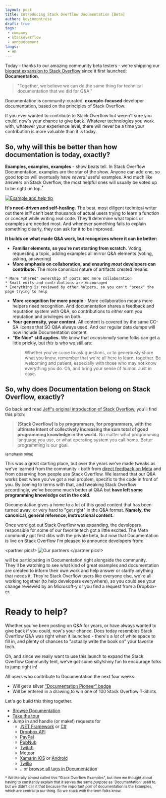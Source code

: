 ```yaml
---
layout: post
title: Introducing Stack Overflow Documentation [Beta]
author: kevinmontrose
draft: true
tags: 
 - company
 - stackoverflow
 - announcement
langs:
 - en
---
```


Today - thanks to our amazing community beta testers - we're shipping our [biggest expansion to Stack Overflow][1] since it first launched: **Documentation**.

> "Together, we believe we can do the same thing for technical documentation that we did for Q&A."
 
Documentation is community-curated, **example-focused** developer documentation, based on the principles of Stack Overflow. 

If you ever wanted to contribute to Stack Overflow but weren't sure you could, now's your chance to give back.  Whatever technologies you work with, whatever your experience level, there will never be a time your contribution is more valuable than it is today. 

## So, why will this be better than how documentation is today, exactly?  

**Examples, examples, examples** - show beats tell.  In Stack Overflow Documentation, examples are the star of the show.  Anyone can add one, so good topics will eventually have *several* useful examples. And much like answers on Stack Overflow, the most helpful ones will usually be voted up to be right on top.<sup>*</sup>

[![Example and help tip][26]][26]

 **It's need-driven and self-healing.** The best, most diligent technical writer out there *still* can't beat thousands of actual users trying to learn a function or concept while writing real code. They'll determine what topics or examples are needed most.  And whenever something fails to explain something clearly, they can ask for it to be improved.

**It builds on what made Q&A work, but recognizes where it can be better:**  

  * **Familiar elements, so you're not starting from scratch.** Voting,  requesting a topic, adding examples all mirror Q&A elements (voting, asking, answering)  
  *  **More emphasis on collaboration, and ensuring _most_ developers can contribute.** The more canonical nature of artifacts created means:  

	* More "shared" ownership of posts and more collaboration  
	* Small edits and contributions are encouraged  
	* Everything is reviewed by other helpers, so you can't "break" the page trying to help  
  * **More recognition for more people** - More collaboration means more helpers need recognition.  And documentation shares a feedback and reputation system with Q&A, so contributions to *either* earn you reputation and privileges on both.  
  * **Your generosity, your content.** All content is covered by the same CC-SA license that SO Q&A always used.  And our regular data dumps will now include Documentation content.  
  * **"Be Nice" still applies.**  We know that *occasionally* some folks can get a little prickly, but *this* is who we still are:  
	>  Whether you've come to ask questions, or to generously share what you know, remember that we're all here to learn, together. Be welcoming and patient, especially with those who may not know everything you do. Oh, and bring your sense of humor. Just in case.

## So, why does Documentation belong on Stack Overflow, exactly?

Go back and read [Jeff's original introduction of Stack Overflow][2], you'll find this pitch:

> **[Stack Overflow] is by programmers, for programmers, with the ultimate intent of collectively increasing the sum total of good programming knowledge in the world.** No matter what programming language you use, or what operating system you call home. Better programming is our goal.  

<sub>(emphasis mine)</sub>

This was a great starting place, but over the years we've made tweaks as we've learned from the community - both from [direct feedback on Meta][3] and from observing how people use Stack Overflow.  We learned that our Q&A works best when you've got a real problem, specific to the code in front of you.  By coming to terms with that, and tweaking Stack Overflow accordingly, we've become much better at Q&A but **have left some programming knowledge out in the cold.**

Documentation gives a home to a lot of this good content that has been turned away, or very hard to "get right" in the Q&A format.  **Namely, the canonical, general reference, instructional content.**

Once word got out Stack Overflow was expanding, the developers responsible for some of our favorite tech got a little excited.  The Meta community got first dibs with the private beta, but now that Documentation is live on Stack Overflow I'm pleased to announce developers from:

<partner pics!>
![Our partners](http://i.stack.imgur.com/MU5Ag.png)
</partner pics!>

will be participating in Documentation right alongside the community.  They'll be watching to see what kind of great examples and documentation are created to inform their own work and help answer or clarify anything that needs it.  They're Stack Overflow users like everyone else, we're all working together (to help developers everywhere), so you could see your change reviewed by an Microsoft-y or you find a request from a Dropbox-er.

# Ready to help?

Whether you've been posting on Q&A for years, or have always wanted to give back if you could, now's your chance. Docs today resembles Stack Overflow Q&A was right when it launched - there's a *lot* of white space to fill in, and plenty of chances to "actually write the book on" your favorite tech.

Oh, and since we really want to use this launch to expand the Stack Overflow Community tent, we've got some silly/shiny fun to encourage folks to jump right in!

All users who contribute to Documentation the next four weeks:

  * Will get a silver ["Documentation Pioneer" badge][25]
  * Will be entered in a drawing to win one of 100 Stack Overflow T-Shirts

Let's go build this thing together.  

  * [Browse Documentation][18]
  * [Take the tour][17]
  * Jump in and handle (or make!) requests for
     - [.NET Framework][28] or [C#][37]
     - [Dropbox API][29]
     - [PayPal][30]
     - [PubNub][31]
     - [Twitch][32]
     - [Meteor][33]
     - [Xamarin iOS][34] or [Android][35]
     - [Twilio][36]
     - .. or [browse all tags in Documentation][38]

<sub>* We literally almost called this "Stack Overflow Examples", but then we thought about having to constantly explain that it serves the same *purpose* as 'Documentation' used to, but we didn't call it that because the important *part* of documentation is the Examples, which are central to our thing.  So we stuck with the term folks know.</sub>

  [1]: http://meta.stackoverflow.com/q/303865/80572
  [2]: http://blog.codinghorror.com/introducing-stackoverflow-com/
  [3]: http://meta.stackexchange.com/
  [4]: http://meta.stackexchange.com/questions/14470/what-is-the-boat-programming-meme-about
  [5]: http://blog.stackoverflow.com/2010/11/qa-is-hard-lets-go-shopping/
  [6]: http://meta.stackexchange.com/questions/184154/closing-changes-on-hold-unclear-too-broad-opinion-based-off-topic-reasons
  [7]: http://everything2.com/index.pl?node_id=1441060
  [8]: http://stackoverflow.com/help/documentation-topic-requests
  [9]: http://stackoverflow.com/help/documentation-proposed-changes
  [10]: http://stackoverflow.com/help/documentation-improvement-requests
  [11]: http://stackoverflow.com/help/privileges/docs-voting
  [12]: http://chat.stackoverflow.com/
  [13]: https://blog.stackoverflow.com/2010/04/do-trilogy-sites-need-a-third-place/
  [14]: https://creativecommons.org/licenses/by-sa/3.0/
  [15]: https://api.stackexchange.com/
  [16]: https://blog.stackoverflow.com/tags/cc-wiki-dump/
  [17]: http://stackoverflow.com/tour/documentation
  [18]: http://stackoverflow.com/documentation
  [19]: http://meta.stackoverflow.com/
  [20]: http://stackoverflow.com/help/documentation-notifications
  [21]: http://stackoverflow.com/help/be-nice
  [22]: http://stackoverflow.com/q/19216422/80572
  [23]: http://i.stack.imgur.com/PPd9u.png
  [24]: https://blog.stackoverflow.com/2014/01/stack-exchange-cc-data-now-hosted-by-the-internet-archive/
  [25]: http://stackoverflow.com/help/badges/6158/documentation-pioneer
  [26]: http://i.stack.imgur.com/0hU9p.png
  [27]: http://i.stack.imgur.com/PPd9u.png
  [28]: http://stackoverflow.com/documentation/.net/topics
  [29]: http://stackoverflow.com/documentation/dropbox-api/topics
  [30]: http://stackoverflow.com/documentation/paypal/topics
  [31]: http://stackoverflow.com/documentation/pubnub/topics
  [32]: http://stackoverflow.com/documentation/twitch/topics
  [33]: http://stackoverflow.com/documentation/meteor/topics
  [34]: http://stackoverflow.com/documentation/xamarin.ios/topics
  [35]: http://stackoverflow.com/documentation/xamarin.android/topics
  [36]: http://stackoverflow.com/documentation/twilio/topics
  [37]: http://stackoverflow.com/documentation/c%23/topics
  [38]: http://stackoverflow.com/documentation
